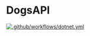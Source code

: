 # DogsAPI

[![.github/workflows/dotnet.yml](https://github.com/MrSampy/DogsHouseService/actions/workflows/dotnet.yml/badge.svg)](https://github.com/MrSampy/DogsHouseService/actions/workflows/dotnet.yml)
